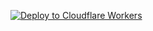 [![Deploy to Cloudflare Workers](https://deploy.workers.cloudflare.com/button)](https://deploy.workers.cloudflare.com/?url=https://github.com/codebam/cwtb-consumer)
